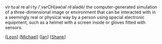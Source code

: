 vir·tu·al re·al·i·ty
/ˈˌvərCH(əw)əl rēˈalədē/
the computer-generated simulation of a three-dimensional image or environment that can be interacted with in a seemingly real or physical way by a person using special electronic equipment, such as a helmet with a screen inside or gloves fitted with sensors.

[[Leon]]
[[Michael]]
[[Ian]]
[[Shane]]

[//begin]: # "Autogenerated link references for markdown compatibility"
[Leon]: ../People/Leon "Leon"
[Michael]: ../People/Michael "Michael"
[Ian]: ../People/Ian "Ian"
[Shane]: ../People/Shane "Shane"
[//end]: # "Autogenerated link references"